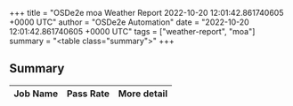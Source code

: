 +++
title = "OSDe2e moa Weather Report 2022-10-20 12:01:42.861740605 +0000 UTC"
author = "OSDe2e Automation"
date = "2022-10-20 12:01:42.861740605 +0000 UTC"
tags = ["weather-report", "moa"]
summary = "<table class=\"summary\"></table>"
+++
## Summary

| Job Name | Pass Rate | More detail |
|----------|-----------|-------------|




